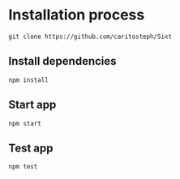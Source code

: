 # Installation process

`
git clone https://github.com/caritosteph/Sixt
`

## Install dependencies
```
npm install
```

## Start app

```
npm start
```

## Test app

```
npm test
```
